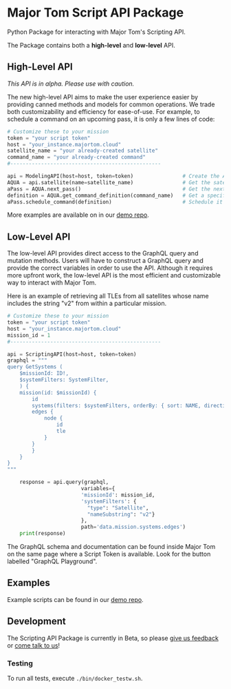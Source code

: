 # Major Tom Script API Package
Python Package for interacting with Major Tom's Scripting API. 

The Package contains both a **high-level** and **low-level** API.

## High-Level API 

*This API is in alpha. Please use with caution.*

The new high-level API aims to make the user experience easier by providing canned methods and models for common operations. We trade both customizability and efficiency for ease-of-use. For example, to schedule a command on an upcoming pass, it is only a few lines of code:

```python
# Customize these to your mission 
token = "your script token"
host = "your_instance.majortom.cloud"
satellite_name = "your already-created satellite"
command_name = "your already-created command"
#-------------------------------------------------

api = ModelingAPI(host=host, token=token)                # Create the API
AQUA = api.satellite(name=satellite_name)                # Get the satellite
aPass = AQUA.next_pass()                                 # Get the next pass
definition = AQUA.get_command_definition(command_name)   # Get a specific command
aPass.schedule_command(definition)                       # Schedule it on a pass

```

More examples are available on in our [demo repo](https://github.com/kubos/example-major-tom-scripts).


## Low-Level API

The low-level API provides direct access to the GraphQL query and mutation methods. Users will have to construct a GraphQL query and provide the correct variables in order to use the API. Although it requires more upfront work, the low-level API is the most efficient and customizable way to interact with Major Tom.

Here is an example of retrieving all TLEs from all satellites whose name includes the string "v2" from within a particular mission.

```python
# Customize these to your mission 
token = "your script token"
host = "your_instance.majortom.cloud"
mission_id = 1
#-------------------------------------------------

api = ScriptingAPI(host=host, token=token)
graphql = """
query GetSystems (
    $missionId: ID!,
    $systemFilters: SystemFilter,
    ) {
    mission(id: $missionId) {
        id
        systems(filters: $systemFilters, orderBy: { sort: NAME, direction: ASC }) {
        edges {
            node {
                id
                tle
            }
        }
        }
    }
}
"""

    response = api.query(graphql,
                        variables={
                        'missionId': mission_id,
                        'systemFilters': {
                          "type": "Satellite", 
                          "nameSubstring": "v2"}
                        },
                        path='data.mission.systems.edges')
    print(response)
```

The GraphQL schema and documentation can be found inside Major Tom on the same page where a Script Token is available. Look for the button labelled "GraphQL Playground".

## Examples 

Example scripts can be found in our [demo repo](https://github.com/kubos/example-major-tom-scripts).

## Development

The Scripting API Package is currently in Beta, so please [give us feedback](https://github.com/kubos/majortom_scripting_package/issues/new) or [come talk to us](https://slack.kubos.com)!

### Testing 

To run all tests, execute `./bin/docker_testw.sh`.
